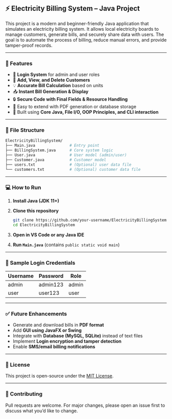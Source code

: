 ## ⚡ Electricity Billing System – Java Project

This project is a modern and beginner-friendly Java application that simulates an electricity billing system. It allows local electricity boards to manage customers, generate bills, and securely share data with users. The goal is to automate the process of billing, reduce manual errors, and provide tamper-proof records.

---

### 🚀 Features

* 🔐 **Login System** for admin and user roles
* 🧾 **Add, View, and Delete Customers**
* 💡 **Accurate Bill Calculation** based on units
* 📤 **Instant Bill Generation & Display**
* 🔒 **Secure Code with Final Fields & Resource Handling**
* 📁 Easy to extend with PDF generation or database storage
* 🧠 Built using **Core Java, File I/O, OOP Principles, and CLI interaction**

---

### 📁 File Structure

```bash
ElectricityBillingSystem/
├── Main.java               # Entry point
├── BillingSystem.java      # Core system logic
├── User.java               # User model (admin/user)
├── Customer.java           # Customer model
├── users.txt               # (Optional) user data file
└── customers.txt           # (Optional) customer data file
```

---

### 💻 How to Run

1. **Install Java (JDK 11+)**
2. **Clone this repository**

   ```bash
   git clone https://github.com/your-username/ElectricityBillingSystem.git
   cd ElectricityBillingSystem
   ```
3. **Open in VS Code or any Java IDE**
4. **Run `Main.java`** (contains `public static void main`)

---

### 🧪 Sample Login Credentials

| Username | Password | Role  |
| -------- | -------- | ----- |
| admin    | admin123 | admin |
| user     | user123  | user  |

---

### ✅ Future Enhancements

* Generate and download bills in **PDF format**
* Add **GUI using JavaFX or Swing**
* Integrate with **Database (MySQL, SQLite)** instead of text files
* Implement **Login encryption and tamper detection**
* Enable **SMS/email billing notifications**

---

### 📜 License

This project is open-source under the [MIT License](LICENSE).

---

### 🙌 Contributing

Pull requests are welcome. For major changes, please open an issue first to discuss what you’d like to change.

